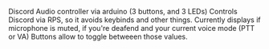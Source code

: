 Discord Audio controller via arduino (3 buttons, and 3 LEDs)
Controls Discord via RPS, so it avoids keybinds and other things.
Currently displays if microphone is muted, if you're deafend and your current voice mode (PTT or VA)
Buttons allow to toggle betweeen those values.
